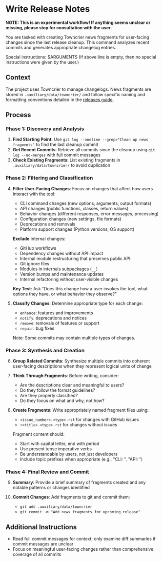 # Write Release Notes

**NOTE: This is an experimental workflow! If anything seems unclear or missing,
please stop for consultation with the user.**

You are tasked with creating Towncrier news fragments for user-facing changes
since the last release cleanup. This command analyzes recent commits and
generates appropriate changelog entries.

Special instructions: $ARGUMENTS
(If above line is empty, then no special instructions were given by the user.)

## Context

The project uses Towncrier to manage changelogs. News fragments are stored in
`.auxiliary/data/towncrier/` and follow specific naming and formatting
conventions detailed in the [releases
guide](https://raw.githubusercontent.com/emcd/python-project-common/refs/tags/docs-1/documentation/common/releases.rst).

## Process

### Phase 1: Discovery and Analysis

1. **Find Starting Point**: Use `git log --oneline --grep="Clean up news fragments"` to find the last cleanup commit
2. **Get Recent Commits**: Retrieve all commits since the cleanup using `git log --no-merges` with full commit messages
3. **Check Existing Fragments**: List existing fragments in `.auxiliary/data/towncrier/` to avoid duplication

### Phase 2: Filtering and Classification

4. **Filter User-Facing Changes**: Focus on changes that affect how users interact with the tool:
   - CLI command changes (new options, arguments, output formats)
   - API changes (public functions, classes, return values)
   - Behavior changes (different responses, error messages, processing)
   - Configuration changes (new settings, file formats)
   - Deprecations and removals
   - Platform support changes (Python versions, OS support)

   **Exclude** internal changes:
   - GitHub workflows
   - Dependency changes without API impact
   - Internal module restructuring that preserves public API
   - Git ignore files
   - Modules in internals subpackages (`__`)
   - Version bumps and maintenance updates
   - Internal refactoring without user-visible changes

   **Key Test**: Ask "Does this change how a user invokes the tool, what options they have, or what behavior they observe?"

5. **Classify Changes**: Determine appropriate type for each change:
   - `enhance`: features and improvements
   - `notify`: deprecations and notices
   - `remove`: removals of features or support
   - `repair`: bug fixes

   Note: Some commits may contain multiple types of changes.

### Phase 3: Synthesis and Creation

6. **Group Related Commits**: Synthesize multiple commits into coherent user-facing descriptions when they represent logical units of change

7. **Think Through Fragments**: Before writing, consider:
   - Are the descriptions clear and meaningful to users?
   - Do they follow the format guidelines?
   - Are they properly classified?
   - Do they focus on what and why, not how?

8. **Create Fragments**: Write appropriately named fragment files using:
   - `<issue_number>.<type>.rst` for changes with GitHub issues
   - `+<title>.<type>.rst` for changes without issues

   Fragment content should:
   - Start with capital letter, end with period
   - Use present tense imperative verbs
   - Be understandable by users, not just developers
   - Include topic prefixes when appropriate (e.g., "CLI: ", "API: ")

### Phase 4: Final Review and Commit

9. **Summary**: Provide a brief summary of fragments created and any notable patterns or changes identified

10. **Commit Changes**: Add fragments to git and commit them:
    - `git add .auxiliary/data/towncrier`
    - `git commit -m "Add news fragments for upcoming release"`

## Additional Instructions

- Read full commit messages for context; only examine diff summaries if commit messages are unclear
- Focus on meaningful user-facing changes rather than comprehensive coverage of all commits
